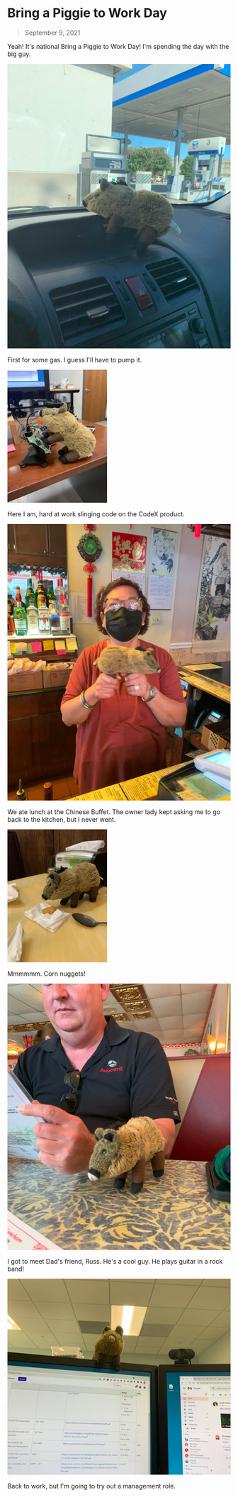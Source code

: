 # Bring a Piggie to Work Day

> September 9, 2021

Yeah! It's national Bring a Piggie to Work Day! I'm spending the day with the big guy.

![](car.jpg)

First for some gas. I guess I'll have to pump it.

![](work.jpg)

Here I am, hard at work slinging code on the CodeX product.

![](dinghow.jpg)

We ate lunch at the Chinese Buffet. The owner lady kept asking me to go back to the kitchen, but I never went.

![](corn.jpg)

Mmmmmm. Corn nuggets!

![](russ.jpg)

I got to meet Dad's friend, Russ. He's a cool guy. He plays guitar in a rock band!

![](monitor.jpg)

Back to work, but I'm going to try out a management role.
